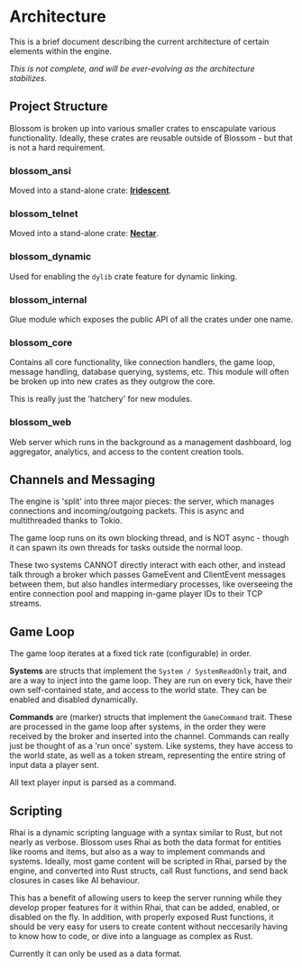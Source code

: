# Architecture

This is a brief document describing the current architecture of certain elements
within the engine.

*This is not complete, and will be ever-evolving as the architecture stabilizes.*

## Project Structure

Blossom is broken up into various smaller crates to enscapulate various
functionality. Ideally, these crates are reusable outside of Blossom - but that
is not a hard requirement.

### blossom_ansi

Moved into a stand-alone crate: **[Iridescent](https://github.com/robertwayne/iridescent)**.

### blossom_telnet

Moved into a stand-alone crate: **[Nectar](https://github.com/robertwayne/nectar)**.

### blossom_dynamic

Used for enabling the `dylib` crate feature for dynamic linking.

### blossom_internal

Glue module which exposes the public API of all the crates under one name.

### blossom_core

Contains all core functionality, like connection handlers, the game loop,
message handling, database querying, systems, etc. This module will often be
broken up into new crates as they outgrow the core.

This is really just the 'hatchery' for new modules.

### blossom_web

Web server which runs in the background as a management dashboard,
log aggregator, analytics, and access to the content creation tools.

## Channels and Messaging

The engine is 'split' into three major pieces: the server, which manages
connections and incoming/outgoing packets. This is async and multithreaded
thanks to Tokio.

The game loop runs on its own blocking thread, and is NOT async - though it can
spawn its own threads for tasks outside the normal loop.

These two systems CANNOT directly interact with each other, and instead talk
through a broker which passes GameEvent and ClientEvent messages between them,
but also handles intermediary processes, like overseeing the entire connection
pool and mapping in-game player IDs to their TCP streams.

## Game Loop

The game loop iterates at a fixed tick rate (configurable) in order.

**Systems** are structs that implement the `System / SystemReadOnly` trait, and
are a way to inject into the game loop. They are run on every tick, have their
own self-contained state, and access to the world state. They can be enabled and
disabled dynamically.

**Commands** are (marker) structs that implement the `GameCommand` trait. These
are processed in the game loop after systems, in the order they were received by
the broker and inserted into the channel. Commands can really just be thought of
as a 'run once' system. Like systems, they have access to the world state, as
well as a token stream, representing the entire string of input data a player
sent.

All text player input is parsed as a command.

## Scripting

Rhai is a dynamic scripting language with a syntax similar to Rust, but not
nearly as verbose. Blossom uses Rhai as both the data format for entities like
rooms and items, but also as a way to implement commands and systems. Ideally,
most game content will be scripted in Rhai, parsed by the engine, and converted
into Rust structs, call Rust functions, and send back closures in cases like AI
behaviour.

This has a benefit of allowing users to keep the server running while they
develop proper features for it within Rhai, that can be added, enabled, or
disabled on the fly. In addition, with properly exposed Rust functions, it
should be very easy for users to create content without neccesarily having to
know how to code, or dive into a language as complex as Rust.

Currently it can only be used as a data format.
